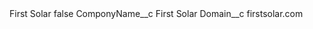 <?xml version="1.0" encoding="UTF-8"?>
<CustomMetadata xmlns="http://soap.sforce.com/2006/04/metadata" xmlns:xsi="http://www.w3.org/2001/XMLSchema-instance" xmlns:xsd="http://www.w3.org/2001/XMLSchema">
    <label>First Solar</label>
    <protected>false</protected>
    <values>
        <field>ComponyName__c</field>
        <value xsi:type="xsd:string">First Solar</value>
    </values>
    <values>
        <field>Domain__c</field>
        <value xsi:type="xsd:string">firstsolar.com</value>
    </values>
</CustomMetadata>

